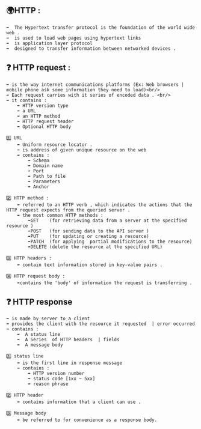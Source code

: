 ## 🌍HTTP : <br/>
    ➡️  The Hypertext transfer protocol is the foundation of the world wide web . 
    ➡️  is used to load web pages using hypertext links 
    ➡️  is application layer protocol 
    ➡️  designed to transfer information between networked devices .

##  ❓ HTTP request : <br/>

    ➡️ is the way internet communications platforms (Ex: Web browsers | mobile phone ask some information they need to load)<br/>
    ➡️ Each request carries with it series of encoded data . <br/>
    ➡️ it contains :
        ➡️ HTTP version type 
        ➡️ a URL 
        ➡️ an HTTP method 
        ➡️ HTTP request header 
        ➡️ Optional HTTP body 

    1️⃣ URL 
        ➡️ Uniform resource locator . 
        ➡️ is address of given unique resource on the web 
        ➡️ contains :
            ➡️ Schema 
            ➡️ Domain name 
            ➡️ Port 
            ➡️ Path to file 
            ➡️ Parameters 
            ➡️ Anchor 

    2️⃣ HTTP method : 
        ➡️ referred to an HTTP verb , which indicates the actions that the HTTP request expects from the queried server . 
        ➡️ the most common HTTP methods : 
            ➡️GET    (for retrieving data from a server at the specified resource ) 
            ➡️POST   (for sending data to the API server ) 
            ➡️PUT    (for updating or creating a resource) 
            ➡️PATCH  (for applying  partial modifications to the resource) 
            ➡️DELETE (delete the resource at the specified URL) 
        
    3️⃣ HTTP headers : 
        ➡️ contain text information stored in key-value pairs . 

    4️⃣ HTTP request body : 
        ➡️contains the 'body' of information the request is transferring . 

## ❓ HTTP response <br  />
    ➡️ is made by server to a client 
    ➡️ provides the client with the resource it requested  | error occurred 
    ➡️ contains : 
        ➡️  A status line 
        ➡️  A Series  of HTTP headers  | fields 
        ➡️  A message body 
    
    1️⃣ status line 
        ➡️ is the first line in response message 
        ➡️ contains : 
            ➡️ HTTP version number 
            ➡️ status code [1xx ~ 5xx] 
            ➡️ reason phrase 

    2️⃣ HTTP header  
        ➡️ contains information that a client can use . 

    3️⃣ Message body 
        ➡️ be referred to for convenience as a response body. 



    

